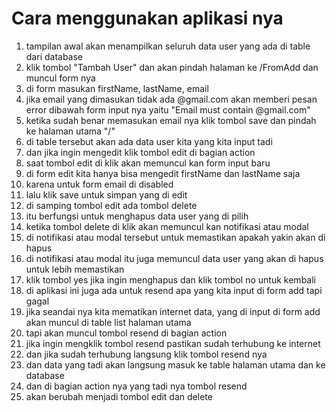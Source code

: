 # Cara menggunakan aplikasi nya #

1. tampilan awal akan menampilkan seluruh data user yang ada di table dari database
2. klik tombol "Tambah User" dan akan pindah halaman ke /FromAdd dan muncul form nya
3. di form masukan firstName, lastName, email
4. jika email yang dimasukan tidak ada @gmail.com akan memberi pesan error dibawah form input nya yaitu "Email must contain @gmail.com"
5. ketika sudah benar memasukan email nya klik tombol save dan pindah ke halaman utama "/"
6. di table tersebut akan ada data user kita yang kita input tadi
7. dan jika ingin mengedit klik tombol edit di bagian action
8. saat tombol edit di klik akan memuncul kan form input baru
9. di form edit kita hanya bisa mengedit firstName dan lastName saja
10. karena untuk form email di disabled
11. lalu klik save untuk simpan yang di edit
12. di samping tombol edit ada tombol delete
13. itu berfungsi untuk menghapus data user yang di pilih
14. ketika tombol delete di klik akan memuncul kan notifikasi atau modal
15. di notifikasi atau modal tersebut untuk memastikan apakah yakin akan di hapus
16. di notifikasi atau modal itu juga memuncul data user yang akan di hapus untuk lebih memastikan
17. klik tombol yes jika ingin menghapus dan klik tombol no untuk kembali
18. di aplikasi ini juga ada untuk resend apa yang kita input di form add tapi gagal
19. jika seandai nya kita mematikan internet data, yang di input di form add akan muncul di table list halaman utama
20. tapi akan muncul tombol resend di bagian action
21. jika ingin mengklik tombol resend pastikan sudah terhubung ke internet
22. dan jika sudah terhubung langsung klik tombol resend nya
23. dan data yang tadi akan langsung masuk ke table halaman utama dan ke database
24. dan di bagian action nya yang tadi nya tombol resend
25. akan berubah menjadi tombol edit dan delete
